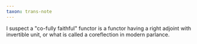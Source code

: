 ```yaml
---
taxon: trans-note
---
```


I suspect a "co-fully faithful" functor is a functor having a right adjoint with invertible unit, or what is called a coreflection in modern parlance.
